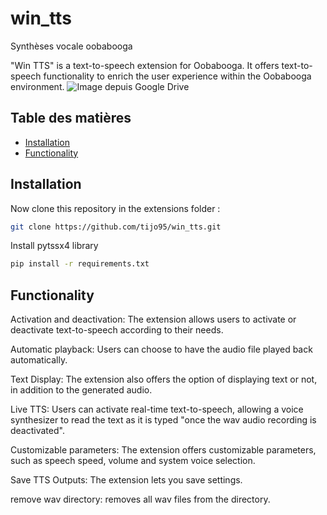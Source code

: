 # win_tts
Synthèses vocale oobabooga

"Win TTS" is a text-to-speech extension for Oobabooga. It offers text-to-speech functionality to enrich the user experience within the Oobabooga environment.
![Image depuis Google Drive](https://drive.google.com/file/d/1X0Pn-0P7h7RrxB5bOU_xHdqgxQbCyLy5/view?usp=drive_link)
## Table des matières

- [Installation](#installation)
- [Functionality](#functionality)

## Installation

Now clone this repository in the extensions folder :
```bash
git clone https://github.com/tijo95/win_tts.git
```

Install pytssx4 library
```bash
pip install -r requirements.txt
```

## Functionality

Activation and deactivation: The extension allows users to activate or deactivate text-to-speech according to their needs.

Automatic playback: Users can choose to have the audio file played back automatically.

Text Display: The extension also offers the option of displaying text or not, in addition to the generated audio.

Live TTS: Users can activate real-time text-to-speech, allowing a voice synthesizer to read the text as it is typed "once the wav audio recording is deactivated".

Customizable parameters: The extension offers customizable parameters, such as speech speed, volume and system voice selection.

Save TTS Outputs: The extension lets you save settings.

remove wav directory: removes all wav files from the directory. 


